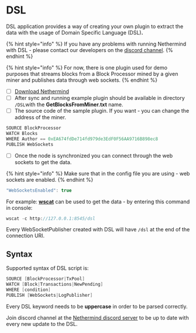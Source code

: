 # DSL

DSL application provides a way of creating your own plugin to extract the data with the usage of Domain Specific Language \(DSL\)**.**

{% hint style="info" %}
If you have any problems with running Nethermind with DSL - please contact our developers on the [discord channel](https://discord.com/invite/PaCMRFdvWT).
{% endhint %}

{% hint style="info" %}
For now, there is one plugin used for demo purposes that streams blocks from a Block Processor mined by a given miner and publishes data through web sockets.
{% endhint %}

* [ ] [Download Nethermind](https://docs.nethermind.io/nethermind/first-steps-with-nethermind/getting-started#downloading-nethermind)
* [ ] After sync and running example plugin should be available in directory `/DSL`with the **GetBlocksFromMiner.txt** name.
* [ ] The source code of the sample plugin. If you want - you can change the address of the miner.

```csharp
SOURCE BlockProcessor
WATCH Blocks
WHERE Author == 0xEA674fdDe714fd979de3EdF0F56AA9716B898ec8
PUBLISH WebSockets
```

* [ ] Once the node is synchronized you can connect through the web sockets to get the data.

{% hint style="info" %}
Make sure that in the config file you are using - web sockets are enabled.
{% endhint %}

```csharp
"WebSocketsEnabled": true
```

For example: [**wscat**](https://github.com/websockets/wscat) can be used to get the data - by entering this command in console:

```csharp
wscat -c http://127.0.0.1:8545/dsl
```

Every WebSocketPublisher created with DSL will have `/dsl` at the end of the connection URI.

## Syntax

Supported syntax of DSL script is:

```csharp
SOURCE [BlockProcessor|TxPool]
WATCH [Block|Transactions|NewPending]
WHERE [condition]
PUBLISH [WebSockets|LogPublisher]
```

Every DSL keyword needs to be **uppercase** in order to be parsed correctly.

Join discord channel at the [Nethermind discord server](https://discord.com/invite/PaCMRFdvWT) to be up to date with every new update to the DSL.



